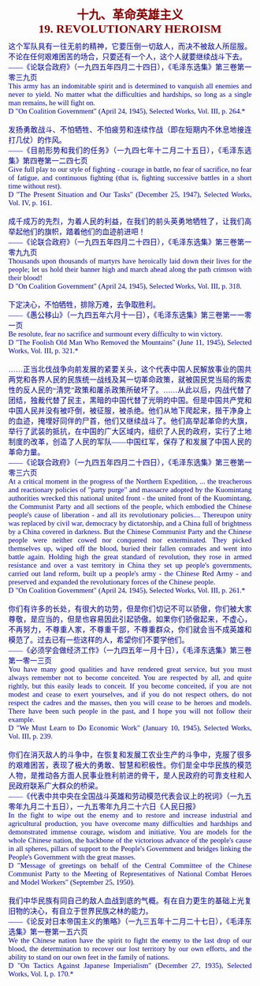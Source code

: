 <td>&#13;
			<p align="center" style="margin: 10px 5px"><b>&#13;
			<font size="5" color="#800000">十九、革命英雄主义<br/>&#13;
			<font face="Times New Roman">19. REVOLUTIONARY HEROISM</font></font></b></p></td>&#13;
			

<td>&#13;
			<p align="justify" style="margin: 10px 5px">&#13;
			<font color="#000080" face="Times New Roman">&#13;
			<span style="font-size: 11pt">&#13;
			这个军队具有一往无前的精神，它要压倒一切敌人，而决不被敌人所屈服。不论在任何艰难困苦的场合，只要还有一个人，这个人就要继续战斗下去。<br/>&#13;
			――《论联合政府》（一九四五年四月二十四日），《毛泽东选集》第三卷第一零三九页<br/>&#13;
			This army has an indomitable spirit and is determined to vanquish &#13;
			all enemies and never to yield. No matter what the difficulties and &#13;
			hardships, so long as a single man remains, he will fight on.<br/>&#13;
			D "On Coalition Government" (April 24, 1945), Selected Works, Vol. &#13;
			III, p. 264.*<br/>&#13;
			<br/>&#13;
			发扬勇敢战斗、不怕牺牲、不怕疲劳和连续作战（即在短期内不休息地接连打几仗）的作风。<br/>&#13;
			――《目前形势和我们的任务》（一九四七年十二月二十五日），《毛泽东选集》第四卷第一二四七页<br/>&#13;
			Give full play to our style of fighting - courage in battle, no fear &#13;
			of sacrifice, no fear of fatigue, and continuous fighting (that is, &#13;
			fighting successive battles in a short time without rest).<br/>&#13;
			D "The Present Situation and Our Tasks" (December 25, 1947), &#13;
			Selected Works, Vol. IV, p. 161.<br/>&#13;
			<br/>&#13;
			成千成万的先烈，为着人民的利益，在我们的前头英勇地牺牲了，让我们高举起他们的旗帜，踏着他们的血迹前进吧！<br/>&#13;
			――《论联合政府》（一九四五年四月二十四日），《毛泽东选集》第三卷第一零九九页<br/>&#13;
			Thousands upon thousands of martyrs have heroically laid down their &#13;
			lives for the people; let us hold their banner high and march ahead &#13;
			along the path crimson with their blood!<br/>&#13;
			D "On Coalition Government" (April 24, 1945), Selected Works, Vol. &#13;
			III, p. 318.<br/>&#13;
			<br/>&#13;
			下定决心，不怕牺牲，排除万难，去争取胜利。<br/>&#13;
			――《愚公移山》（一九四五年六月十一日），《毛泽东选集》第三卷第一一零一页<br/>&#13;
			Be resolute, fear no sacrifice and surmount every difficulty to win &#13;
			victory.<br/>&#13;
			D "The Foolish Old Man Who Removed the Mountains" (June 11, 1945), &#13;
			Selected Works, Vol. III, p. 321.*<br/>&#13;
			<br/>&#13;
			……正当北伐战争向前发展的紧要关头，这个代表中国人民解放事业的国共两党和各界人民的民族统一战线及其一切革命政策，就被国民党当局的叛卖性的反人民的“清党”政策和屠杀政策所破坏了。……从此以后，内战代替了团结，独裁代替了民主，黑暗的中国代替了光明的中国。但是中国共产党和中国人民并没有被吓倒，被征服，被杀绝。他们从地下爬起来，揩干净身上的血迹，掩埋好同伴的尸首，他们又继续战斗了。他们高举起革命的大旗，举行了武装的抵抗，在中国的广大区域内，组织了人民的政府，实行了土地制度的改革，创造了人民的军队――中国红军，保存了和发展了中国人民的革命力量。<br/>&#13;
			――《论联合政府》（一九四五年四月二十四日），《毛泽东选集》第三卷第一零三六页<br/>&#13;
			At a critical moment in the progress of the Northern Expedition, ... &#13;
			the treacherous and reactionary policies of "party purge" and &#13;
			massacre adopted by the Kuomintang authorities wrecked this national &#13;
			united front - the united front of the Kuomintang, the Communist &#13;
			Party and all sections of the people, which embodied the Chinese &#13;
			people's cause of liberation - and all its revolutionary &#13;
			policies.... Thereupon unity was replaced by civil war, democracy by &#13;
			dictatorship, and a China full of brightness by a China covered in &#13;
			darkness. But the Chinese Communist Party and the Chinese people &#13;
			were neither cowed nor conquered nor exterminated. They picked &#13;
			themselves up, wiped off the blood, buried their fallen comrades and &#13;
			went into battle again. Holding high the great standard of &#13;
			revolution, they rose in armed resistance and over a vast territory &#13;
			in China they set up people's governments, carried out land reform, &#13;
			built up a people's army - the Chinese Red Army - and preserved and &#13;
			expanded the revolutionary forces of the Chinese people.<br/>&#13;
			D "On Coalition Government" (April 24, 1945), Selected Works, Vol. &#13;
			III, p. 261.*<br/>&#13;
			<br/>&#13;
			你们有许多的长处，有很大的功劳，但是你们切记不可以骄傲，你们被大家尊敬，是应当的，但是也容易因此引起骄傲。如果你们骄傲起来，不虚心，不再努力，不尊重人家，不尊重干部，不尊重群众，你们就会当不成英雄和模范了。过去已有一些这样的人，希望你们不要学他们。<br/>&#13;
			――《必须学会做经济工作》（一九四五年一月十日），《毛泽东选集》第三卷第一零一三页<br/>&#13;
			You have many good qualities and have rendered great service, but &#13;
			you must always remember not to become conceited. You are respected &#13;
			by all, and quite rightly, but this easily leads to conceit. If you &#13;
			become conceited, if you are not modest and cease to exert &#13;
			yourselves, and if you do not respect others, do not respect the &#13;
			cadres and the masses, then you will cease to be heroes and models. &#13;
			There have been such people in the past, and I hope you will not &#13;
			follow their example.<br/>&#13;
			D "We Must Learn to Do Economic Work" (January 10, 1945), Selected &#13;
			Works, Vol. III, p. 239.<br/>&#13;
			<br/>&#13;
			你们在消灭敌人的斗争中，在恢复和发展工农业生产的斗争中，克服了很多的艰难困苦，表现了极大的勇敢、智慧和积极性。你们是全中华民族的模范人物，是推动各方面人民事业胜利前进的骨干，是人民政府的可靠支柱和人民政府联系广大群众的桥梁。<br/>&#13;
			――《代表中共中央在全国战斗英雄和劳动模范代表会议上的祝词》（一九五零年九月二十五日），一九五零年九月二十六日《人民日报》<br/>&#13;
			In the fight to wipe out the enemy and to restore and increase &#13;
			industrial and agricultural production, you have overcome many &#13;
			difficulties and hardships and demonstrated immense courage, wisdom &#13;
			and initiative. You are models for the whole Chinese nation, the &#13;
			backbone of the victorious advance of the people's cause in all &#13;
			spheres, pillars of support to the People's Government and bridges &#13;
			linking the People's Government with the great masses.<br/>&#13;
			D "Message of greetings on behalf of the Central Committee of the &#13;
			Chinese Communist Party to the Meeting of Representatives of &#13;
			National Combat Heroes and Model Workers" (September 25, 1950).<br/>&#13;
			<br/>&#13;
			我们中华民族有同自己的敌人血战到底的气概。有在自力更生的基础上光复旧物的决心，有自立于世界民族之林的能力。<br/>&#13;
			――《论反对日本帝国主义的策略》（一九三五年十二月二十七日），《毛泽东选集》第一卷第一五六页<br/>&#13;
			We the Chinese nation have the spirit to fight the enemy to the last &#13;
			drop of our blood, the determination to recover our lost territory &#13;
			by our own efforts, and the ability to stand on our own feet in the &#13;
			family of nations.<br/>&#13;
			D "On Tactics Against Japanese Imperialism" (December 27, 1935), &#13;
			Selected Works, Vol. I, p. 170.*</span></font></p></td>&#13;
		